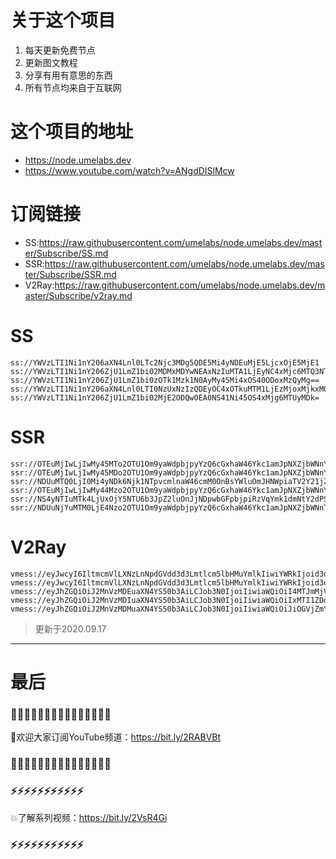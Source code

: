 # 关于这个项目
1. 每天更新免费节点
2. 更新图文教程
3. 分享有用有意思的东西
4. 所有节点均来自于互联网

# 这个项目的地址

* https://node.umelabs.dev
* https://www.youtube.com/watch?v=ANgdDISlMcw

# 订阅链接

* SS:https://raw.githubusercontent.com/umelabs/node.umelabs.dev/master/Subscribe/SS.md
* SSR:https://raw.githubusercontent.com/umelabs/node.umelabs.dev/master/Subscribe/SSR.md
* V2Ray:https://raw.githubusercontent.com/umelabs/node.umelabs.dev/master/Subscribe/v2ray.md

# SS

```http
ss://YWVzLTI1Ni1nY206aXN4Lnl0LTc2Njc3MDg5QDE5Mi4yNDEuMjE5LjcxOjE5MjE1
ss://YWVzLTI1Ni1nY206ZjU1LmZ1bi02MDMxMDYwNEAxNzIuMTA1LjEyNC4xMjc6MTQ3NTI=
ss://YWVzLTI1Ni1nY206ZjU1LmZ1bi0zOTk1Mzk1N0AyMy45Mi4xOS40ODoxMzQyMg==
ss://YWVzLTI1Ni1nY206aXN4Lnl0LTI0NzUxNzIzQDEyOC4xOTkuMTM1LjEzMjoxMjkxMQ==
ss://YWVzLTI1Ni1nY206ZjU1LmZ1bi02MjE2ODQwOEA0NS41Ni45OS4xMjg6MTUyMDk=
```

# SSR

```http
ssr://OTEuMjIwLjIwMy45MTo2OTU1Om9yaWdpbjpyYzQ6cGxhaW46Ykc1amJpNXZjbWNnYXpaMC8_b2Jmc3BhcmFtPSZyZW1hcmtzPTVyU2I1cDJKNTUtMlNRJmdyb3VwPVRHNWpiaTV2Y21j
ssr://OTEuMjIwLjIwMy45MDo2OTU1Om9yaWdpbjpyYzQ6cGxhaW46Ykc1amJpNXZjbWNnYXpaMC8_b2Jmc3BhcmFtPSZyZW1hcmtzPTVyU2I1cDJKNTUtMlNnJmdyb3VwPVRHNWpiaTV2Y21j
ssr://NDUuMTQ0LjI0Mi4yNDk6Njk1NTpvcmlnaW46cmM0OnBsYWluOmJHNWpiaTV2Y21jZ2F6WjAvP29iZnNwYXJhbT0mcmVtYXJrcz01clNiNXAySjU1LTJTdyZncm91cD1URzVqYmk1dmNtYw
ssr://OTEuMjIwLjIwMy44Mzo2OTU1Om9yaWdpbjpyYzQ6cGxhaW46Ykc1amJpNXZjbWNnYXpaMC8_b2Jmc3BhcmFtPSZyZW1hcmtzPTVyU2I1cDJKNTUtMlRBJmdyb3VwPVRHNWpiaTV2Y21j
ssr://NS4yNTIuMTk4LjUxOjY5NTU6b3JpZ2luOnJjNDpwbGFpbjpiRzVqYmk1dmNtY2dPSFJvLz9vYmZzcGFyYW09JnJlbWFya3M9NUxpYzVMcXNRUSZncm91cD1URzVqYmk1dmNtYw
ssr://NDUuNjYuMTM0LjE4Nzo2OTU1Om9yaWdpbjpyYzQ6cGxhaW46Ykc1amJpNXZjbWNnT0hSby8_b2Jmc3BhcmFtPSZyZW1hcmtzPTVMaWM1THFzUWcmZ3JvdXA9VEc1amJpNXZjbWM
```

# V2Ray

```http
vmess://eyJwcyI6IltmcmVlLXNzLnNpdGVdd3d3Lmtlcm5lbHMuYmlkIiwiYWRkIjoid3d3Lmtlcm5lbHMuYmlkIiwicG9ydCI6IjQ0MyIsImlkIjoiOGMwMWQyNjUtZjQ0Zi1iNDdiLTIzZWUtYmJiNzM3NDc3ZWI1IiwiYWlkIjoiMCIsIm5ldCI6IndzIiwidHlwZSI6Im5vbmUiLCJob3N0IjoiL3dzIiwidGxzIjoidGxzIn0=
vmess://eyJwcyI6IltmcmVlLXNzLnNpdGVdd3d3Lmtlcm5lbHMuYmlkIiwiYWRkIjoid3d3Lmtlcm5lbHMuYmlkIiwicG9ydCI6IjgwIiwiaWQiOiI5YWZmNDgyYy1kMTlkLWI2NDQtMzU4Yi1jNDc0ODA0MjVkODIiLCJhaWQiOiIwIiwibmV0Ijoid3MiLCJ0eXBlIjoibm9uZSIsImhvc3QiOiIvd3MiLCJ0bHMiOiJub25lIn0=
vmess://eyJhZGQiOiJ2MnVzMDEuaXN4YS50b3AiLCJob3N0IjoiIiwiaWQiOiI4MTJmMjVlNC0yYTJjLTQ2NDctOTNlYi03NDYxOTEyNTBmYTciLCJuZXQiOiJ3cyIsInBhdGgiOiJcL3JheSIsInBvcnQiOiI0NDMiLCJwcyI6ImlzeC55dC0wMSIsInRscyI6InRscyIsInYiOjIsImFpZCI6MCwidHlwZSI6Im5vbmUifQo=
vmess://eyJhZGQiOiJ2MnVzMDIuaXN4YS50b3AiLCJob3N0IjoiIiwiaWQiOiIxMTI1ZDdiOS04YjU5LTQ0MGYtOWJiYi03NjcxNzc4YzA5YjEiLCJuZXQiOiJ3cyIsInBhdGgiOiJcL3JheSIsInBvcnQiOiI0NDMiLCJwcyI6ImlzeC55dC0wMiIsInRscyI6InRscyIsInYiOjIsImFpZCI6MCwidHlwZSI6Im5vbmUifQo=
vmess://eyJhZGQiOiJ2MnVzMDMuaXN4YS50b3AiLCJob3N0IjoiIiwiaWQiOiJiOGVjZmYwZC03OTk3LTQxODItYjEyZC03NDE2ODc3NTcyZGQiLCJuZXQiOiJ3cyIsInBhdGgiOiJcL3JheSIsInBvcnQiOiI0NDMiLCJwcyI6ImlzeC55dC0wMyIsInRscyI6InRscyIsInYiOjIsImFpZCI6MCwidHlwZSI6Im5vbmUifQo=
```



> 更新于2020.09.17

---

# 最后
### 🌸🌸🌸🌸🌸🌸🌸🌸🌸🌸🌸🌸🌸🌸🌸

👏欢迎大家订阅YouTube频道：https://bit.ly/2RABVBt

### 🌸🌸🌸🌸🌸🌸🌸🌸🌸🌸🌸🌸🌸🌸🌸



### ⚡️⚡️⚡️⚡️⚡️⚡️⚡️⚡️⚡️⚡️⚡️

💥了解系列视频：https://bit.ly/2VsR4Gi

### ⚡️⚡️⚡️⚡️⚡️⚡️⚡️⚡️⚡️⚡️⚡️